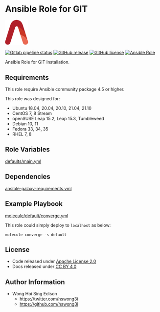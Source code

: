 # Ansible Role for GIT

<img src="/alvistack.svg" width="75" alt="AlviStack">

[![Gitlab pipeline status](https://img.shields.io/gitlab/pipeline/alvistack/ansible-role-git/master)](https://gitlab.com/alvistack/ansible-role-git/-/pipelines)
[![GitHub release](https://img.shields.io/github/release/alvistack/ansible-role-git.svg)](https://github.com/alvistack/ansible-role-git/releases)
[![GitHub license](https://img.shields.io/github/license/alvistack/ansible-role-git.svg)](https://github.com/alvistack/ansible-role-git/blob/master/LICENSE)
[![Ansible Role](https://img.shields.io/badge/galaxy-alvistack.git-blue.svg)](https://galaxy.ansible.com/alvistack/git)

Ansible Role for GIT Installation.

## Requirements

This role require Ansible community package 4.5 or higher.

This role was designed for:

  - Ubuntu 18.04, 20.04, 20.10, 21.04, 21.10
  - CentOS 7, 8 Stream
  - openSUSE Leap 15.2, Leap 15.3, Tumbleweed
  - Debian 10, 11
  - Fedora 33, 34, 35
  - RHEL 7, 8

## Role Variables

[defaults/main.yml](defaults/main.yml)

## Dependencies

[ansible-galaxy-requirements.yml](ansible-galaxy-requirements.yml)

## Example Playbook

[molecule/default/converge.yml](molecule/default/converge.yml)

This role could simply deploy to `localhost` as below:

    molecule converge -s default

## License

  - Code released under [Apache License 2.0](LICENSE)
  - Docs released under [CC BY 4.0](http://creativecommons.org/licenses/by/4.0/)

## Author Information

  - Wong Hoi Sing Edison
      - <https://twitter.com/hswong3i>
      - <https://github.com/hswong3i>

